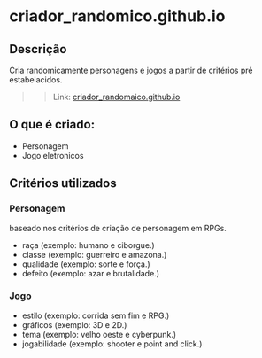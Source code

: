 # criador_randomico.github.io

## Descrição
Cria randomicamente personagens e jogos a partir de critérios pré estabelacidos.
>> Link: [criador_randomaico.github.io](https://marcosramon00.github.io/criador_randomico.github.io/)

## O que é criado:
- Personagem
- Jogo eletronicos

## Critérios utilizados
### Personagem
baseado nos critérios de criação de personagem em RPGs.

- raça (exemplo: humano e ciborgue.)
- classe (exemplo: guerreiro e amazona.)
- qualidade (exemplo: sorte e força.)
- defeito (exemplo: azar e brutalidade.)

### Jogo
- estilo (exemplo: corrida sem fim e RPG.)
- gráficos (exemplo: 3D e 2D.)
- tema (exemplo: velho oeste e cyberpunk.)
- jogabilidade (exemplo: shooter e point and click.)
